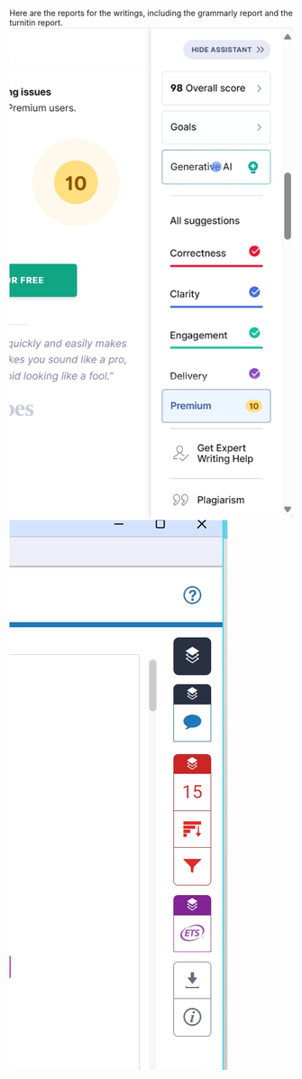 Here are the reports for the writings, including the grammarly report and the turnitin report. 
<img src="grammarly.png" alt="Flowchart">
<img src="turnitin.png" alt="Flowchart">
